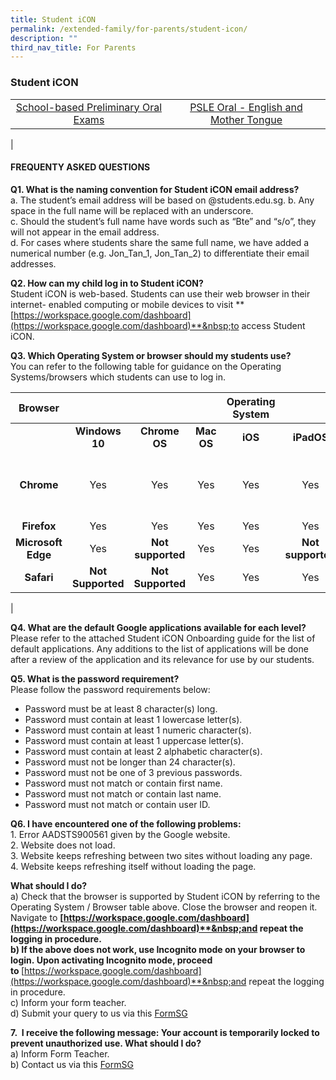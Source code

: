 ```yaml
---
title: Student iCON
permalink: /extended-family/for-parents/student-icon/
description: ""
third_nav_title: For Parents
---
```

### **Student iCON**

|  |  |
|:---:|:---:|
| [School-based Preliminary Oral Exams](/files/studenticon1.pdf)| [PSLE Oral - English and Mother Tongue](/files/studenticon2.pdf) |
|

#### **FREQUENTY ASKED QUESTIONS**
**Q1. What is the naming convention for Student iCON email address?**<br>
a. The student’s email address will be based on @students.edu.sg.
b. Any space in the full name will be replaced with an underscore.<br>
c. Should the student’s full name have words such as “Bte” and “s/o”, they will not appear in the email address.<br>
d. For cases where students share the same full name, we have added a numerical number (e.g. Jon\_Tan\_1, Jon\_Tan\_2) to differentiate their email addresses.
	
**Q2. How can my child log in to Student iCON?**<br>
	Student iCON is web-based. Students can use their web browser in their internet- enabled computing or mobile devices to visit&nbsp;**[https://workspace.google.com/dashboard](https://workspace.google.com/dashboard)**&nbsp;to access Student iCON.
	
**Q3. Which Operating System or browser should my students use?**<br>
You can refer to the following table for guidance on the Operating Systems/browsers which students can use to log in.
	
| Browser |  |  |  | Operating System |  |  |
|:---:|:---:|:---:|:---:|:---:|:---:|:---:|
|  | **Windows 10** | **Chrome OS** | **Mac OS** | **iOS** | **iPadOS** | **Android** |
| **Chrome** | Yes | Yes | Yes | Yes | Yes | **Not available until after mass rollout** |
| **Firefox** | Yes | Yes | Yes | Yes | Yes | Yes |
| **Microsoft Edge** | Yes | **Not supported** | Yes | Yes | **Not supported** | Yes |
| **Safari** | **Not Supported** | **Not Supported** | Yes | Yes | Yes | **Not Supported** |
|
	
**Q4. What are the default Google applications available for each level?**
Please refer to the attached Student iCON Onboarding guide for the list of default applications. Any additions to the list of applications will be done after a review of the application and its relevance for use by our students.
	
**Q5. What is the password requirement?**<br>
Please follow the password requirements below:<br>
 - Password must be at least 8 character(s) long.<br>
  - Password must contain at least 1 lowercase letter(s).<br>
  - Password must contain at least 1 numeric character(s).<br>
  - Password must contain at least 1 uppercase letter(s).<br>
  - Password must contain at least 2 alphabetic character(s).<br>
  - Password must not be longer than 24 character(s).<br>
  - Password must not be one of 3 previous passwords.<br>
  - Password must not match or contain first name.<br>
  - Password must not match or contain last name.<br>
  - Password must not match or contain user ID.
	
**Q6. I have encountered one of the following problems:**<br>
1\.  Error AADSTS900561 given by the Google website.<br>
2\.  Website does not load.<br>
3\.  Website keeps refreshing between two sites without loading any page.<br>
4\.  Website keeps refreshing itself without loading the page.

**What should I do?**<br>
a\)&nbsp;Check that the browser is supported by Student iCON by referring to the Operating System / Browser table above.&nbsp;Close the browser and reopen it. Navigate to&nbsp;**[https://workspace.google.com/dashboard](https://workspace.google.com/dashboard)**&nbsp;and repeat the logging in procedure.<br>
b\) If the above does not work, use&nbsp;Incognito mode&nbsp;on your browser to login.&nbsp;Upon activating Incognito mode, proceed to&nbsp;**[https://workspace.google.com/dashboard](https://workspace.google.com/dashboard)**&nbsp;and repeat the logging in procedure.<br>
c\) Inform your form teacher.<br>
d\) Submit your query to us via this&nbsp;[FormSG](https://form.gov.sg/#!/609de16fb3fce000127e3ffe)

**7.  I receive the following message: Your account is temporarily locked to prevent unauthorized use. What should I do?**<br>
a) Inform Form Teacher.<br>
b) Contact us via this [FormSG](https://form.gov.sg/#!/609de16fb3fce000127e3ffe)
